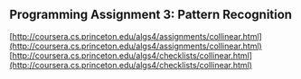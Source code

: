 ## Programming Assignment 3: Pattern Recognition

[http://coursera.cs.princeton.edu/algs4/assignments/collinear.html](http://coursera.cs.princeton.edu/algs4/assignments/collinear.html)
[http://coursera.cs.princeton.edu/algs4/checklists/collinear.html](http://coursera.cs.princeton.edu/algs4/checklists/collinear.html)